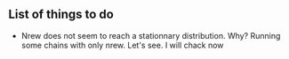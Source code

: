 ## List of things to do

* Nrew does not seem to reach a stationnary distribution. Why?
  Running some chains with only nrew. Let's see. I will chack now
